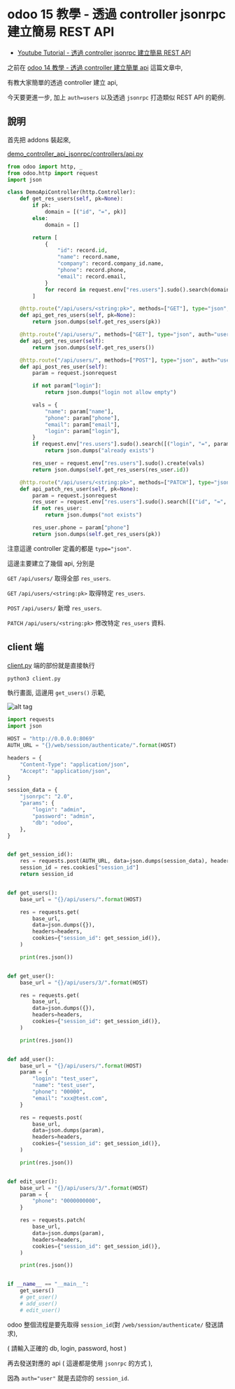 # odoo 15 教學 - 透過 controller jsonrpc 建立簡易 REST API

* [Youtube Tutorial - 透過 controller jsonrpc 建立簡易 REST API](https://youtu.be/H5_I0EXP5OQ)

之前在 [odoo 14 教學 - 透過 controller 建立簡單 api](https://github.com/twtrubiks/odoo-demo-addons-tutorial/tree/14.0/demo_controller_json) 這篇文章中,

有教大家簡單的透過 controller 建立 api,

今天要更進一步, 加上 `auth=users` 以及透過 `jsonrpc` 打造類似 REST API 的範例.

## 說明

首先把 addons 裝起來,

[demo_controller_api_jsonrpc/controllers/api.py](https://github.com/twtrubiks/odoo-demo-addons-tutorial/blob/15.0/demo_controller_api/demo_controller_api_jsonrpc/controllers/api.py)

```python
from odoo import http, _
from odoo.http import request
import json

class DemoApiController(http.Controller):
    def get_res_users(self, pk=None):
        if pk:
            domain = [("id", "=", pk)]
        else:
            domain = []

        return [
            {
                "id": record.id,
                "name": record.name,
                "company": record.company_id.name,
                "phone": record.phone,
                "email": record.email,
            }
            for record in request.env["res.users"].sudo().search(domain)
        ]

    @http.route("/api/users/<string:pk>", methods=["GET"], type="json", auth="user")
    def api_get_res_users(self, pk=None):
        return json.dumps(self.get_res_users(pk))

    @http.route("/api/users/", methods=["GET"], type="json", auth="user")
    def api_get_res_user(self):
        return json.dumps(self.get_res_users())

    @http.route("/api/users/", methods=["POST"], type="json", auth="user")
    def api_post_res_user(self):
        param = request.jsonrequest

        if not param["login"]:
            return json.dumps("login not allow empty")

        vals = {
            "name": param["name"],
            "phone": param["phone"],
            "email": param["email"],
            "login": param["login"],
        }
        if request.env["res.users"].sudo().search([("login", "=", param["login"])]):
            return json.dumps("already exists")

        res_user = request.env["res.users"].sudo().create(vals)
        return json.dumps(self.get_res_users(res_user.id))

    @http.route("/api/users/<string:pk>", methods=["PATCH"], type="json", auth="user")
    def api_patch_res_user(self, pk=None):
        param = request.jsonrequest
        res_user = request.env["res.users"].sudo().search([("id", "=", pk)])
        if not res_user:
            return json.dumps("not exists")

        res_user.phone = param["phone"]
        return json.dumps(self.get_res_users(pk))
```

注意這邊 controller 定義的都是 `type="json"`.

這邊主要建立了幾個 api, 分別是

`GET` `/api/users/` 取得全部 `res_users`.

`GET` `/api/users/<string:pk>` 取得特定 `res_users`.

`POST` `/api/users/` 新增 `res_users`.

`PATCH` `/api/users/<string:pk>` 修改特定 `res_users` 資料.

## client 端

[client.py](https://github.com/twtrubiks/odoo-demo-addons-tutorial/blob/15.0/demo_controller_api/demo_controller_api_jsonrpc/client.py) 端的部份就是直接執行

```cmd
python3 client.py
```

執行畫面, 這邊用 `get_users()` 示範,

![alt tag](https://i.imgur.com/112g6pR.png)

```python
import requests
import json

HOST = "http://0.0.0.0:8069"
AUTH_URL = "{}/web/session/authenticate/".format(HOST)

headers = {
    "Content-Type": "application/json",
    "Accept": "application/json",
}

session_data = {
    "jsonrpc": "2.0",
    "params": {
        "login": "admin",
        "password": "admin",
        "db": "odoo",
    },
}


def get_session_id():
    res = requests.post(AUTH_URL, data=json.dumps(session_data), headers=headers)
    session_id = res.cookies["session_id"]
    return session_id


def get_users():
    base_url = "{}/api/users/".format(HOST)

    res = requests.get(
        base_url,
        data=json.dumps({}),
        headers=headers,
        cookies={"session_id": get_session_id()},
    )

    print(res.json())


def get_user():
    base_url = "{}/api/users/3/".format(HOST)

    res = requests.get(
        base_url,
        data=json.dumps({}),
        headers=headers,
        cookies={"session_id": get_session_id()},
    )

    print(res.json())


def add_user():
    base_url = "{}/api/users/".format(HOST)
    param = {
        "login": "test_user",
        "name": "test_user",
        "phone": "00000",
        "email": "xxx@test.com",
    }

    res = requests.post(
        base_url,
        data=json.dumps(param),
        headers=headers,
        cookies={"session_id": get_session_id()},
    )

    print(res.json())


def edit_user():
    base_url = "{}/api/users/3/".format(HOST)
    param = {
        "phone": "0000000000",
    }

    res = requests.patch(
        base_url,
        data=json.dumps(param),
        headers=headers,
        cookies={"session_id": get_session_id()},
    )

    print(res.json())


if __name__ == "__main__":
    get_users()
    # get_user()
    # add_user()
    # edit_user()

```

odoo 整個流程是要先取得 `session_id`(對 `/web/session/authenticate/` 發送請求),

( 請輸入正確的 db, login, password, host )

再去發送對應的 api ( 這邊都是使用 `jsonrpc` 的方式 ),

因為 `auth="user"` 就是去認你的 `session_id`.